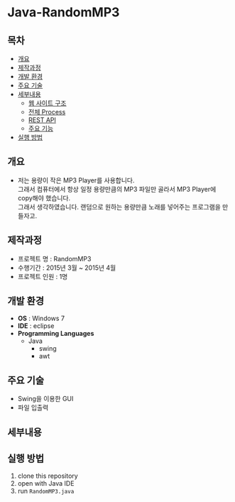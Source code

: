 # Java-RandomMP3

## 목차

- [개요](#개요)
- [제작과정](#제작과정)
- [개발 환경](#개발-환경)
- [주요 기술](#주요-기술)
- [세부내용](#세부내용)
    - [웹 사이트 구조](#웹-사이트-구조)
    - [전체 Process](#전체-Process)
    - [REST API](#REST-API)
    - [주요 기능](#주요-기능)
- [실행 방법](#실행-방법)

## 개요

- 저는 용량이 작은 MP3 Player를 사용합니다.  
  그래서 컴퓨터에서 항상 일정 용량만큼의 MP3 파일만 골라서 MP3 Player에 copy해야 했습니다.  
  그래서 생각하였습니다. 랜덤으로 원하는 용량만큼 노래를 넣어주는 프로그램을 만들자고.

## 제작과정

-   프로젝트 명 : RandomMP3
-   수행기간 : 2015년 3월 ~ 2015년 4월
-   프로젝트 인원 : 1명

## 개발 환경

-   **OS** : Windows 7
-   **IDE** : eclipse
-   **Programming Languages**
    - Java
        - swing
        - awt

## 주요 기술

- Swing을 이용한 GUI
- 파일 입출력

## 세부내용

## 실행 방법

1. clone this repository
2. open with Java IDE 
3. run `RandomMP3.java`
